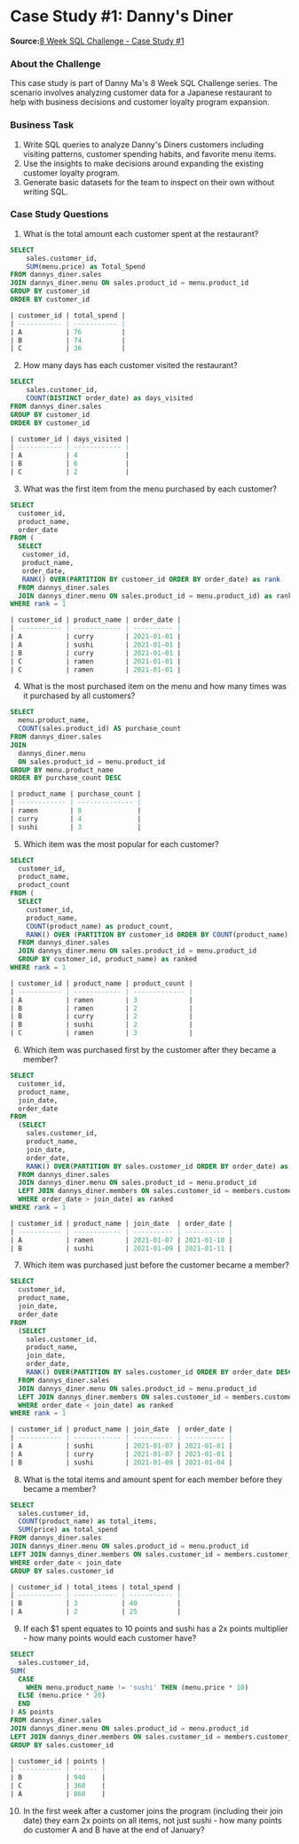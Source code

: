 # Case Study #1: Danny's Diner

**Source:**[8 Week SQL Challenge - Case Study #1](https://8weeksqlchallenge.com/case-study-1)

### About the Challenge
This case study is part of Danny Ma's 8 Week SQL Challenge series. The scenario involves analyzing customer data for a Japanese restaurant to help with business decisions and customer loyalty program expansion.

### Business Task
1. Write SQL queries to analyze Danny's Diners customers including visiting patterns, customer spending habits, and favorite menu items.
2. Use the insights to make decisions around expanding the existing customer loyalty program.
3. Generate basic datasets for the team to inspect on their own without writing SQL.

### Case Study Questions
1. What is the total amount each customer spent at the restaurant?
```sql
SELECT
  	sales.customer_id,
    SUM(menu.price) as Total_Spend
FROM dannys_diner.sales
JOIN dannys_diner.menu ON sales.product_id = menu.product_id
GROUP BY customer_id
ORDER BY customer_id

| customer_id | total_spend |
| ----------- | ----------- |
| A           | 76          |
| B           | 74          |
| C           | 36          |
```

2. How many days has each customer visited the restaurant?
```sql
SELECT
  	sales.customer_id,
    COUNT(DISTINCT order_date) as days_visited
FROM dannys_diner.sales
GROUP BY customer_id
ORDER BY customer_id

| customer_id | days_visited |
| ----------- | ------------ |
| A           | 4            |
| B           | 6            |
| C           | 2            |
```


3. What was the first item from the menu purchased by each customer?
```sql
SELECT
  customer_id,
  product_name,
  order_date
FROM (
  SELECT 
   customer_id,
   product_name, 
   order_date,
   RANK() OVER(PARTITION BY customer_id ORDER BY order_date) as rank
  FROM dannys_diner.sales
  JOIN dannys_diner.menu ON sales.product_id = menu.product_id) as ranked_dates
WHERE rank = 1

| customer_id | product_name | order_date |
| ----------- | ------------ | ---------- |
| A           | curry        | 2021-01-01 |
| A           | sushi        | 2021-01-01 |
| B           | curry        | 2021-01-01 |
| C           | ramen        | 2021-01-01 |
| C           | ramen        | 2021-01-01 |
```


4. What is the most purchased item on the menu and how many times was it purchased by all customers?
``` sql
SELECT
  menu.product_name,
  COUNT(sales.product_id) AS purchase_count
FROM dannys_diner.sales
JOIN 
  dannys_diner.menu 
  ON sales.product_id = menu.product_id
GROUP BY menu.product_name
ORDER BY purchase_count DESC

| product_name | purchase_count |
| ------------ | -------------- |
| ramen        | 8              |
| curry        | 4              |
| sushi        | 3              |
```

5. Which item was the most popular for each customer?
```sql
SELECT
  customer_id,
  product_name,
  product_count
FROM (
  SELECT 
    customer_id,
    product_name,
    COUNT(product_name) as product_count,
    RANK() OVER (PARTITION BY customer_id ORDER BY COUNT(product_name) DESC)
  FROM dannys_diner.sales 
  JOIN dannys_diner.menu ON sales.product_id = menu.product_id
  GROUP BY customer_id, product_name) as ranked
WHERE rank = 1

| customer_id | product_name | product_count |
| ----------- | ------------ | ------------- |
| A           | ramen        | 3             |
| B           | ramen        | 2             |
| B           | curry        | 2             |
| B           | sushi        | 2             |
| C           | ramen        | 3             |
```
6. Which item was purchased first by the customer after they became a member?

```sql
SELECT
  customer_id,
  product_name,
  join_date,
  order_date
FROM
  (SELECT 
    sales.customer_id,
    product_name,
    join_date,
    order_date,
    RANK() OVER(PARTITION BY sales.customer_id ORDER BY order_date) as rank
  FROM dannys_diner.sales
  JOIN dannys_diner.menu ON sales.product_id = menu.product_id
  LEFT JOIN dannys_diner.members ON sales.customer_id = members.customer_id
  WHERE order_date > join_date) as ranked
WHERE rank = 1 

| customer_id | product_name | join_date  | order_date |
| ----------- | ------------ | ---------- | ---------- |
| A           | ramen        | 2021-01-07 | 2021-01-10 |
| B           | sushi        | 2021-01-09 | 2021-01-11 |
```

7. Which item was purchased just before the customer became a member?
```sql
SELECT
  customer_id,
  product_name,
  join_date,
  order_date
FROM
  (SELECT 
    sales.customer_id,
    product_name,
    join_date,
    order_date,
    RANK() OVER(PARTITION BY sales.customer_id ORDER BY order_date DESC) as rank
  FROM dannys_diner.sales
  JOIN dannys_diner.menu ON sales.product_id = menu.product_id
  LEFT JOIN dannys_diner.members ON sales.customer_id = members.customer_id
  WHERE order_date < join_date) as ranked
WHERE rank = 1 

| customer_id | product_name | join_date  | order_date |
| ----------- | ------------ | ---------- | ---------- |
| A           | sushi        | 2021-01-07 | 2021-01-01 |
| A           | curry        | 2021-01-07 | 2021-01-01 |
| B           | sushi        | 2021-01-09 | 2021-01-04 |
```

8. What is the total items and amount spent for each member before they became a member?
```sql
SELECT
  sales.customer_id,
  COUNT(product_name) as total_items,
  SUM(price) as total_spend
FROM dannys_diner.sales
JOIN dannys_diner.menu ON sales.product_id = menu.product_id
LEFT JOIN dannys_diner.members ON sales.customer_id = members.customer_id
WHERE order_date < join_date
GROUP BY sales.customer_id

| customer_id | total_items | total_spend |
| ----------- | ----------- | ----------- |
| B           | 3           | 40          |
| A           | 2           | 25          |
```
9.  If each $1 spent equates to 10 points and sushi has a 2x points multiplier - how many points would each customer have?
```sql
SELECT
  sales.customer_id,
SUM(
  CASE 
    WHEN menu.product_name != 'sushi' THEN (menu.price * 10)
  ELSE (menu.price * 20) 
  END
) AS points
FROM dannys_diner.sales
JOIN dannys_diner.menu ON sales.product_id = menu.product_id
LEFT JOIN dannys_diner.members ON sales.customer_id = members.customer_id
GROUP BY sales.customer_id

| customer_id | points |
| ----------- | ------ |
| B           | 940    |
| C           | 360    |
| A           | 860    |
```


10. In the first week after a customer joins the program (including their join date) they earn 2x points on all items, not just sushi - how many points do customer A and B have at the end of January?